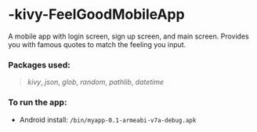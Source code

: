 # -kivy-FeelGoodMobileApp

A mobile app with login screen, sign up screen, and main screen. Provides you with famous quotes to match the feeling you input.

### Packages used:
> *kivy*, *json*, *glob*, *random*, *pathlib*, *datetime*

### To run the app: 
* Android install: `/bin/myapp-0.1-armeabi-v7a-debug.apk`
